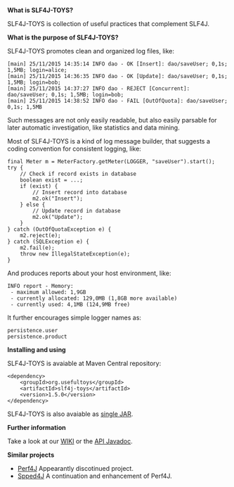 **What is SLF4J-TOYS?**

SLF4J-TOYS is collection of useful practices that complement SLF4J.

**What is the purpose of SLF4J-TOYS?**

SLF4J-TOYS promotes clean and organized log files, like:
```
[main] 25/11/2015 14:35:14 INFO dao - OK [Insert]: dao/saveUser; 0,1s; 1,5MB; login=alice; 
[main] 25/11/2015 14:36:35 INFO dao - OK [Update]: dao/saveUser; 0,1s; 1,5MB; login=bob; 
[main] 25/11/2015 14:37:27 INFO dao - REJECT [Concurrent]: dao/saveUser; 0,1s; 1,5MB; login=bob; 
[main] 25/11/2015 14:38:52 INFO dao - FAIL [OutOfQuota]: dao/saveUser; 0,1s; 1,5MB
```

Such messages are not only easily readable, but also easily parsable for later automatic investigation, like statistics and  data mining.

Most of SLF4J-TOYS is a kind of log message builder, that suggests a coding convention for consistent logging, like:
```
final Meter m = MeterFactory.getMeter(LOGGER, "saveUser").start();
try {
    // Check if record exists in database   
    boolean exist = ...;
    if (exist) {
        // Insert record into database
        m2.ok("Insert");
    } else {
        // Update record in database
        m2.ok("Update");
    }
} catch (OutOfQuotaException e) {
    m2.reject(e);
} catch (SQLException e) {
    m2.fail(e);
    throw new IllegalStateException(e);
}
```

And produces reports about your host environment, like:
```
INFO report - Memory:
 - maximum allowed: 1,9GB
 - currently allocated: 129,0MB (1,8GB more available)
 - currently used: 4,1MB (124,9MB free)
```

It further encourages simple logger names as:
```
persistence.user
persistence.product
```

**Installing and using**

SLF4J-TOYS is avaiable at Maven Central repository:
```
<dependency>
    <groupId>org.usefultoys</groupId>
    <artifactId>slf4j-toys</artifactId>
    <version>1.5.0</version>
</dependency>
```

SLF4J-TOYS is also avaiable as [single JAR](https://github.com/useful-toys/slf4j-toys/releases/download/1.5.0/slf4j-toys-1.5.0.jar).



**Further information**

Take a look at our [WIKI](https://github.com/useful-toys/slf4j-toys/wiki) or the [API Javadoc](http://useful-toys.github.io/slf4j-toys/javadoc/).

**Similar projects**

 * [Perf4J](http://perf4j.codehaus.org/) Appearantly discotinued project.
 * [Spped4J](http://perf4j.codehaus.org/) A continuation and enhancement of Perf4J.

